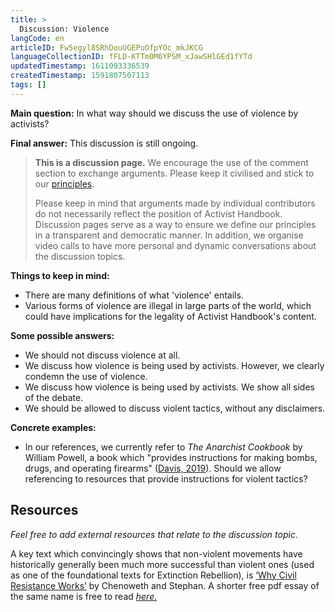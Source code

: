 ```yaml
---
title: >
  Discussion: Violence
langCode: en
articleID: Fw5egyl8SRhDouUGEPuOfpYOc_mkJKCG
languageCollectionID: fFLD-KTTm0M6YPSM_xJawSHlGEd1fYTd
updatedTimestamp: 1611093336539
createdTimestamp: 1591807507113
tags: []
---
```


**Main question:** In what way should we discuss the use of violence by activists?

**Final answer:** This discussion is still ongoing.

> **This is a discussion page.** We encourage the use of the comment section to exchange arguments. Please keep it civilised and stick to our [principles](/about/principles).
> 
> Please keep in mind that arguments made by individual contributors do not necessarily reflect the position of Activist Handbook. Discussion pages serve as a way to ensure we define our principles in a transparent and democratic manner. In addition, we organise video calls to have more personal and dynamic conversations about the discussion topics.

**Things to keep in mind:**

-   There are many definitions of what 'violence' entails.
-   Various forms of violence are illegal in large parts of the world, which could have implications for the legality of Activist Handbook's content.

**Some possible answers:**

-   We should not discuss violence at all.
-   We discuss how violence is being used by activists. However, we clearly condemn the use of violence.
-   We discuss how violence is being used by activists. We show all sides of the debate.
-   We should be allowed to discuss violent tactics, without any disclaimers.

**Concrete examples:**

-   In our references, we currently refer to _The Anarchist Cookbook_ by William Powell, a book which "provides instructions for making bombs, drugs, and operating firearms" ([Davis, 2019](https://bigthink.com/culture-religion/anarchist-cookbook)). Should we allow referencing to resources that provide instructions for violent tactics?

## Resources

_Feel free to add external resources that relate to the discussion topic._

A key text which convincingly shows that non-violent movements have historically generally been much more successful than violent ones (used as one of the foundational texts for Extinction Rebellion), is [‘Why Civil Resistance Works’](https://www.goodreads.com/book/show/10056014-why-civil-resistance-works) by Chenoweth and Stephan. A shorter free pdf essay of the same name is free to read [_here._](https://www.belfercenter.org/sites/default/files/legacy/files/IS3301_pp007-044_Stephan_Chenoweth.pdf)
